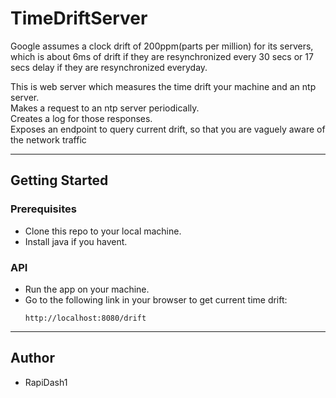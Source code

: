# TimeDriftServer

Google assumes a clock drift of 200ppm(parts per million) for its servers, which is about 6ms of drift if they are resynchronized every 30 secs or 17 secs delay if they are resynchronized everyday.

This is web server which measures the time drift your machine and an ntp server. \
Makes a request to an ntp server periodically. \
Creates a log for those responses. \
Exposes an endpoint to query current drift, so that you are vaguely aware of the network traffic


---

## Getting Started

### Prerequisites
* Clone this repo to your local machine.
* Install java if you havent.

### API
* Run the app on your machine. 
* Go to the following link in your browser to get current time drift:
    ```
    http://localhost:8080/drift
    ```

---

## Author

* RapiDash1
